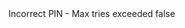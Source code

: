 <?xml version="1.0" encoding="UTF-8"?>
<CustomMetadata xmlns="http://soap.sforce.com/2006/04/metadata">
    <label>Incorrect PIN - Max tries exceeded</label>
    <protected>false</protected>
</CustomMetadata>
